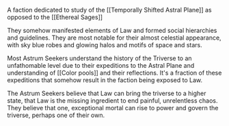 A faction dedicated to study of the [[Temporally Shifted Astral Plane]] as opposed to the [[Ethereal Sages]]

They somehow manifested elements of Law and formed social hierarchies and guidelines. They are most notable for their almost celestial appearance, with sky blue robes and glowing halos and motifs of space and stars.

Most Astrum Seekers understand the history of the Triverse to an unfathomable level due to their expeditions to the Astral Plane and understanding of [[Color pools]] and their reflections. It's a fraction of these expeditions that somehow result in the faction being exposed to Law.

The Astrum Seekers believe that Law can bring the triverse to a higher state, that Law is the missing ingredient to end painful, unrelentless chaos. They believe that one, exceptional mortal can rise to power and govern the triverse, perhaps one of their own.